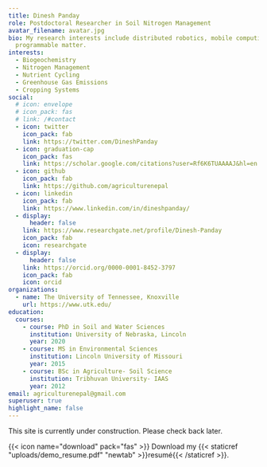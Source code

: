 ```yaml
---
title: Dinesh Panday
role: Postdoctoral Researcher in Soil Nitrogen Management
avatar_filename: avatar.jpg
bio: My research interests include distributed robotics, mobile computing and
  programmable matter.
interests:
  - Biogeochemistry
  - Nitrogen Management
  - Nutrient Cycling
  - Greenhouse Gas Emissions
  - Cropping Systems
social:
  # icon: envelope
  # icon_pack: fas
  # link: /#contact
  - icon: twitter
    icon_pack: fab
    link: https://twitter.com/DineshPanday
  - icon: graduation-cap
    icon_pack: fas
    link: https://scholar.google.com/citations?user=Rf6K6TUAAAAJ&hl=en
  - icon: github
    icon_pack: fab
    link: https://github.com/agriculturenepal
  - icon: linkedin
    icon_pack: fab
    link: https://www.linkedin.com/in/dineshpanday/
  - display:
      header: false
    link: https://www.researchgate.net/profile/Dinesh-Panday
    icon_pack: fab
    icon: researchgate
  - display:
      header: false
    link: https://orcid.org/0000-0001-8452-3797
    icon_pack: fab
    icon: orcid
organizations:
  - name: The University of Tennessee, Knoxville
    url: https://www.utk.edu/
education:
  courses:
    - course: PhD in Soil and Water Sciences
      institution: University of Nebraska, Lincoln
      year: 2020
    - course: MS in Environmental Sciences
      institution: Lincoln University of Missouri
      year: 2015
    - course: BSc in Agriculture- Soil Science
      institution: Tribhuvan University- IAAS
      year: 2012
email: agriculturenepal@gmail.com
superuser: true
highlight_name: false
---
```

This site is currently under construction. Please check back later. 

{{< icon name="download" pack="fas" >}} Download my {{< staticref "uploads/demo_resume.pdf" "newtab" >}}resumé{{< /staticref >}}.
